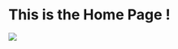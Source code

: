 # This is the Home Page ! 

[![](https://s18955.pcdn.co/wp-content/uploads/2018/02/github.png)](https://github.com/user/repository/subscription)


